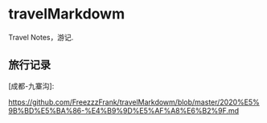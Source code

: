 # travelMarkdowm
Travel Notes，游记.

## 旅行记录

[成都-九寨沟]:

https://github.com/FreezzzFrank/travelMarkdowm/blob/master/2020%E5%9B%BD%E5%BA%86-%E4%B9%9D%E5%AF%A8%E6%B2%9F.md

